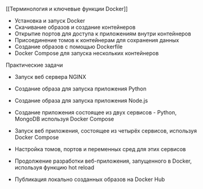  [[Терминология и ключевые функции Docker]]
* Установка и запуск Docker
* Скачивание образов и создание контейнеров
* Открытие портов для доступа к приложениям внутри контейнеров
* Присоединение томов к контейнерам для сохранения данных
* Создание образов с помощью Dockerfile
* Docker Compose для запуска нескольких контейнеров

Практические задачи
* Запуск веб сервера NGINX
* Создание образа для запуска приложения Python
* Создание образа для запуска приложения Node.js
* Создание приложения состоящее из двух сервисов - Python, MongoDB используя Docker Compose

* Запуск веб приложения, состоящее из четырёх сервисов, используя Docker Compose
* Настройка томов, портов и переменных сред для этих сервисов
* Продолжение разработки веб-приложения, запущенного в Docker, используя функцию hot reload
* Публикация локально созданных образов на Docker Hub